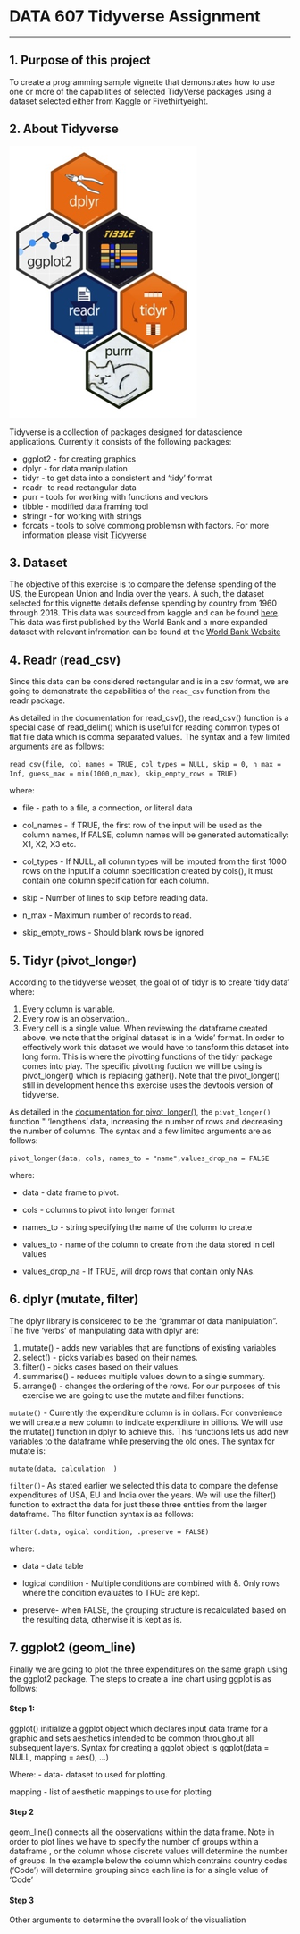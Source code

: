 # DATA 607 Tidyverse Assignment

--------------------------

## 1. Purpose of this project

To create a programming sample vignette that demonstrates how to use one
or more of the capabilities of selected TidyVerse packages using a
dataset selected either from Kaggle or Fivethirtyeight.

## 2. About Tidyverse
![](https://github.com/DevMeh/tidyverse/blob/master/tidy.jpeg)


Tidyverse is a collection of packages designed for datascience
applications. Currently it consists of the following packages:

-   ggplot2 - for creating graphics
-   dplyr - for data manipulation
-   tidyr - to get data into a consistent and ‘tidy’ format
-   readr- to read rectangular data
-   purr - tools for working with functions and vectors
-   tibble - modified data framing tool
-   stringr - for working with strings
-   forcats - tools to solve commong problemsn with factors. For more
    information please visit [Tidyverse](https://www.tidyverse.org/)

## 3. Dataset


The objective of this exercise is to compare the defense spending of the
US, the European Union and India over the years. A such, the dataset
selected for this vignette details defense spending by country from 1960
through 2018. This data was sourced from kaggle and can be found
[here](https://www.kaggle.com/nitinsss/military-expenditure-of-countries-19602019).
This data was first published by the World Bank and a more expanded
dataset with relevant infromation can be found at the [World Bank
Website](https://data.worldbank.org/indicator/MS.MIL.XPND.CD)


## 4. Readr (read\_csv)


Since this data can be considered rectangular and is in a csv format, we
are going to demonstrate the capabilities of the `read_csv` function
from the readr package.

As detailed in the documentation for read\_csv(), the read\_csv()
function is a special case of read\_delim() which is useful for reading
common types of flat file data which is comma separated values. The
syntax and a few limited arguments are as follows:

`read_csv(file, col_names = TRUE, col_types = NULL, skip = 0, n_max = Inf, guess_max = min(1000,n_max), skip_empty_rows = TRUE)`

where:

-   file - path to a file, a connection, or literal data

-   col\_names - If TRUE, the first row of the input will be used as the
    column names, If FALSE, column names will be generated
    automatically: X1, X2, X3 etc.

-   col\_types - If NULL, all column types will be imputed from the
    first 1000 rows on the input.If a column specification created by
    cols(), it must contain one column specification for each column.

-   skip - Number of lines to skip before reading data.

-   n\_max - Maximum number of records to read.

-   skip\_empty\_rows - Should blank rows be ignored



## 5. Tidyr (pivot\_longer)


According to the tidyverse webset, the goal of of tidyr is to create
‘tidy data’ where:

1.  Every column is variable.
2.  Every row is an observation..
3.  Every cell is a single value. When reviewing the dataframe created
    above, we note that the original dataset is in a ‘wide’ format. In
    order to effectively work this dataset we would have to tansform
    this dataset into long form. This is where the pivotting functions
    of the tidyr package comes into play. The specific pivotting fuction
    we will be using is pivot\_longer() which is replacing gather().
    Note that the pivot\_longer() still in development hence this
    exercise uses the devtools version of tidyverse.

As detailed in the [documentation for
pivot\_longer()](https://tidyr.tidyverse.org/reference/pivot_longer.html),
the `pivot_longer()` function " ‘lengthens’ data, increasing the number
of rows and decreasing the number of columns. The syntax and a few
limited arguments are as follows:

`pivot_longer(data, cols, names_to = "name",values_drop_na = FALSE`

where:

-   data - data frame to pivot.

-   cols - columns to pivot into longer format

-   names\_to - string specifying the name of the column to create

-   values\_to - name of the column to create from the data stored in
    cell values

-   values\_drop\_na - If TRUE, will drop rows that contain only NAs.


## 6. dplyr (mutate, filter)


The dplyr library is considered to be the “grammar of data
manipulation”. The five ‘verbs’ of manipulating data with dplyr are:

1.  mutate() - adds new variables that are functions of existing
    variables
2.  select() - picks variables based on their names.
3.  filter() - picks cases based on their values.
4.  summarise() - reduces multiple values down to a single summary.
5.  arrange() - changes the ordering of the rows. For our purposes of
    this exercise we are going to use the mutate and filter functions:

`mutate()` - Currently the expenditure column is in dollars. For
convenience we will create a new column to indicate expenditure in
billions. We will use the mutate() function in dplyr to achieve this.
This functions lets us add new variables to the dataframe while
preserving the old ones. The syntax for mutate is:

`mutate(data, calculation  )`

`filter()`- As stated earlier we selected this data to compare the
defense expenditures of USA, EU and India over the years. We will use
the filter() function to extract the data for just these three entities
from the larger dataframe. The filter function syntax is as follows:

`filter(.data, ogical condition, .preserve = FALSE)`

where:

-   data - data table

-   logical condition - Multiple conditions are combined with &. Only
    rows where the condition evaluates to TRUE are kept.

-   preserve- when FALSE, the grouping structure is recalculated based
    on the resulting data, otherwise it is kept as is.



## 7. ggplot2 (geom_line)
Finally we are going to plot the three expenditures on the same graph using the ggplot2 package. The steps to create a line chart using ggplot is as follows:

#### Step 1:

ggplot() initialize a ggplot object which declares input data frame for a graphic and sets aesthetics intended to be common throughout all subsequent layers. Syntax for creating a ggplot object is
ggplot(data = NULL, mapping = aes(), ...)

Where: - data- dataset to used for plotting.

mapping - list of aesthetic mappings to use for plotting

#### Step 2

geom_line() connects all the observations within the data frame. Note in order to plot lines we have to specify the number of groups within a dataframe , or the column whose discrete values will determine the number of groups. In the example below the column which contrains country codes (‘Code’) will determine grouping since each line is for a single value of ‘Code’

#### Step 3

Other arguments to determine the overall look of the visualiation
